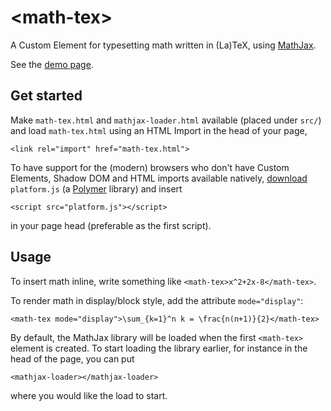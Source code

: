 # &lt;math-tex&gt;

A Custom Element for typesetting math written in \(La\)TeX, using [MathJax](http://mathjax.org).

See the [demo page](http://janmarthedal.github.io/math-tex/).

## Get started

Make `math-tex.html` and `mathjax-loader.html` available (placed under `src/`) and
load `math-tex.html` using an HTML Import in the head of your page,

    <link rel="import" href="math-tex.html">

To have support for the (modern) browsers who don't have Custom Elements, Shadow DOM and
HTML imports available natively, [download](https://github.com/Polymer/platform/releases)
`platform.js` (a [Polymer](http://www.polymer-project.org/docs/start/platform.html) library) and insert

    <script src="platform.js"></script>

in your page head (preferable as the first script).

## Usage

To insert math inline, write something like `<math-tex>x^2+2x-8</math-tex>`.

To render math in display/block style, add the attribute `mode="display"`:

    <math-tex mode="display">\sum_{k=1}^n k = \frac{n(n+1)}{2}</math-tex>

By default, the MathJax library will be loaded when the first `<math-tex>` element is created. To start
loading the library earlier, for instance in the head of the page, you can put

    <mathjax-loader></mathjax-loader>

where you would like the load to start.

